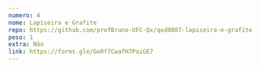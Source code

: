 ```yaml
---
numero: 4
nome: Lapiseira e Grafite
repo: https://github.com/profBruno-UFC-Qx/qxd0007-lapiseira-e-grafite
peso: 1
extra: Não
link: https://forms.gle/GeRf7CwafH7PaiGE7
---
```

